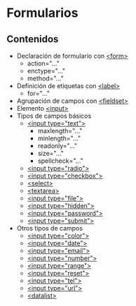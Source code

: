 # Formularios

## Contenidos

* Declaración de formulario con [\<form>](https://developer.mozilla.org/es/docs/Web/HTML/Element/form)
  * action="..."
  * enctype="..."
  * method="..."
* Definición de etiquetas con [\<label>](https://developer.mozilla.org/es/docs/Web/HTML/Element/label)
  * for="..."
* Agrupación de campos con [\<fieldset>](https://www.w3schools.com/tags/tag\_fieldset.asp)
* Elemento [\<input>](https://developer.mozilla.org/es/docs/Web/HTML/Element/input)
* Tipos de campos básicos
  * [\<input type="text">](https://developer.mozilla.org/en-US/docs/Web/HTML/Element/input/text)
    * maxlength="..."
    * minlength="..."
    * readonly="..."
    * size="..."
    * spellcheck="..."
  * [\<input type="radio">](https://developer.mozilla.org/en-US/docs/Web/HTML/Element/input/radio)
  * [\<input type="checkbox">](https://www.w3schools.com/tags/att\_input\_type\_checkbox.asp)
  * [\<select>](https://developer.mozilla.org/es/docs/Web/HTML/Element/select)
  * [\<textarea>](https://developer.mozilla.org/es/docs/Web/HTML/Element/textarea)
  * [\<input type="file">](https://developer.mozilla.org/en-US/docs/Web/HTML/Element/input/file)
  * [\<input type="hidden">](https://developer.mozilla.org/es/docs/Web/HTML/Element/input/hidden)
  * [\<input type="password">](https://developer.mozilla.org/es/docs/Web/HTML/Element/input/password)
  * [\<input type="submit">](https://developer.mozilla.org/en-US/docs/Web/HTML/Element/input/submit)
* Otros tipos de campos
  * [\<input type="color">](https://developer.mozilla.org/en-US/docs/Web/HTML/Element/input/color)
  * [\<input type="date">](https://developer.mozilla.org/en-US/docs/Web/HTML/Element/input/date)
  * [\<input type="email">](https://developer.mozilla.org/en-US/docs/Web/HTML/Element/input/email)
  * [\<input type="number">](https://developer.mozilla.org/en-US/docs/Web/HTML/Element/input/number)
  * [\<input type="range">](https://developer.mozilla.org/es/docs/Web/HTML/Element/input/range)
  * [\<input type="reset">](https://developer.mozilla.org/en-US/docs/Web/HTML/Element/input/reset)
  * [\<input type="tel">](https://developer.mozilla.org/en-US/docs/Web/HTML/Element/input/tel)
  * [\<input type="url">](https://developer.mozilla.org/en-US/docs/Web/HTML/Element/input/url)
  * [\<datalist>](https://developer.mozilla.org/es/docs/Web/HTML/Element/datalist)
